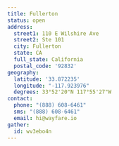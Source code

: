 ```yaml
---
title: Fullerton
status: open
address:
  street1: 110 E Wilshire Ave
  street2: Ste 101
  city: Fullerton
  state: CA
  full_state: California
  postal_code: '92832'
geography:
  latitude: '33.872235'
  longitude: "-117.923976"
  degrees: 33°52'20"N 117°55'27"W
contact:
  phone: "(888) 608-6461"
  sms: "(888) 608-6461"
  email: hi@wayfare.io
gather:
  id: wv3ebo4n
---
```



